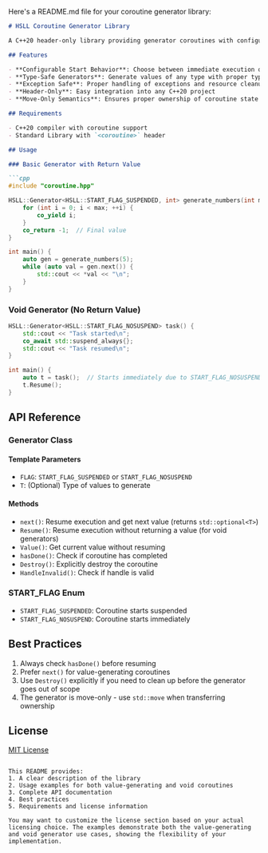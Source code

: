 Here's a README.md file for your coroutine generator library:

```markdown
# HSLL Coroutine Generator Library

A C++20 header-only library providing generator coroutines with configurable suspension behavior.

## Features

- **Configurable Start Behavior**: Choose between immediate execution or suspended start
- **Type-Safe Generators**: Generate values of any type with proper type safety
- **Exception Safe**: Proper handling of exceptions and resource cleanup
- **Header-Only**: Easy integration into any C++20 project
- **Move-Only Semantics**: Ensures proper ownership of coroutine state

## Requirements

- C++20 compiler with coroutine support
- Standard Library with `<coroutine>` header

## Usage

### Basic Generator with Return Value

```cpp
#include "coroutine.hpp"

HSLL::Generator<HSLL::START_FLAG_SUSPENDED, int> generate_numbers(int max) {
    for (int i = 0; i < max; ++i) {
        co_yield i;
    }
    co_return -1;  // Final value
}

int main() {
    auto gen = generate_numbers(5);
    while (auto val = gen.next()) {
        std::cout << *val << "\n";
    }
}
```

### Void Generator (No Return Value)

```cpp
HSLL::Generator<HSLL::START_FLAG_NOSUSPEND> task() {
    std::cout << "Task started\n";
    co_await std::suspend_always{};
    std::cout << "Task resumed\n";
}

int main() {
    auto t = task();  // Starts immediately due to START_FLAG_NOSUSPEND
    t.Resume();
}
```

## API Reference

### Generator Class

#### Template Parameters
- `FLAG`: `START_FLAG_SUSPENDED` or `START_FLAG_NOSUSPEND`
- `T`: (Optional) Type of values to generate

#### Methods
- `next()`: Resume execution and get next value (returns `std::optional<T>`)
- `Resume()`: Resume execution without returning a value (for void generators)
- `Value()`: Get current value without resuming
- `hasDone()`: Check if coroutine has completed
- `Destroy()`: Explicitly destroy the coroutine
- `HandleInvalid()`: Check if handle is valid

### START_FLAG Enum
- `START_FLAG_SUSPENDED`: Coroutine starts suspended
- `START_FLAG_NOSUSPEND`: Coroutine starts immediately

## Best Practices

1. Always check `hasDone()` before resuming
2. Prefer `next()` for value-generating coroutines
3. Use `Destroy()` explicitly if you need to clean up before the generator goes out of scope
4. The generator is move-only - use `std::move` when transferring ownership

## License

[MIT License](LICENSE)
```

This README provides:
1. A clear description of the library
2. Usage examples for both value-generating and void coroutines
3. Complete API documentation
4. Best practices
5. Requirements and license information

You may want to customize the license section based on your actual licensing choice. The examples demonstrate both the value-generating and void generator use cases, showing the flexibility of your implementation.
